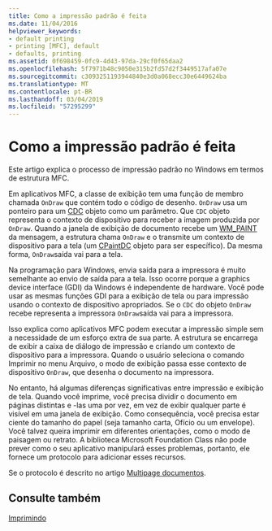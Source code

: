 ```yaml
---
title: Como a impressão padrão é feita
ms.date: 11/04/2016
helpviewer_keywords:
- default printing
- printing [MFC], default
- defaults, printing
ms.assetid: 0f698459-0fc9-4d43-97da-29cf0f65daa2
ms.openlocfilehash: 5f7971b48c9050e315b2fd57d2f3449517afa07e
ms.sourcegitcommit: c3093251193944840e3d0a068ecc30e6449624ba
ms.translationtype: MT
ms.contentlocale: pt-BR
ms.lasthandoff: 03/04/2019
ms.locfileid: "57295299"
---
```

# <a name="how-default-printing-is-done"></a>Como a impressão padrão é feita

Este artigo explica o processo de impressão padrão no Windows em termos de estrutura MFC.

Em aplicativos MFC, a classe de exibição tem uma função de membro chamada `OnDraw` que contém todo o código de desenho. `OnDraw` usa um ponteiro para um [CDC](../mfc/reference/cdc-class.md) objeto como um parâmetro. Que `CDC` objeto representa o contexto de dispositivo para receber a imagem produzida por `OnDraw`. Quando a janela de exibição de documento recebe um [WM_PAINT](/windows/desktop/gdi/wm-paint) da mensagem, a estrutura chama `OnDraw` e o transmite um contexto de dispositivo para a tela (um [CPaintDC](../mfc/reference/cpaintdc-class.md) objeto para ser específico). Da mesma forma, `OnDraw`saída vai para a tela.

Na programação para Windows, envia saída para a impressora é muito semelhante ao envio de saída para a tela. Isso ocorre porque a graphics device interface (GDI) da Windows é independente de hardware. Você pode usar as mesmas funções GDI para a exibição de tela ou para impressão usando o contexto de dispositivo apropriados. Se o `CDC` do objeto `OnDraw` recebe representa a impressora `OnDraw`saída vai para a impressora.

Isso explica como aplicativos MFC podem executar a impressão simple sem a necessidade de um esforço extra de sua parte. A estrutura se encarrega de exibir a caixa de diálogo de impressão e criando um contexto de dispositivo para a impressora. Quando o usuário seleciona o comando Imprimir no menu Arquivo, o modo de exibição passa esse contexto de dispositivo `OnDraw`, que desenha o documento na impressora.

No entanto, há algumas diferenças significativas entre impressão e exibição de tela. Quando você imprime, você precisa dividir o documento em páginas distintas e -las uma por vez, em vez de exibir qualquer parte é visível em uma janela de exibição. Como consequência, você precisa estar ciente do tamanho do papel (seja tamanho carta, Ofício ou um envelope). Você talvez queira imprimir em diferentes orientações, como o modo de paisagem ou retrato. A biblioteca Microsoft Foundation Class não pode prever como o seu aplicativo manipulará esses problemas, portanto, ele fornece um protocolo para adicionar esses recursos.

Se o protocolo é descrito no artigo [Multipage documentos](../mfc/multipage-documents.md).

## <a name="see-also"></a>Consulte também

[Imprimindo](../mfc/printing.md)
